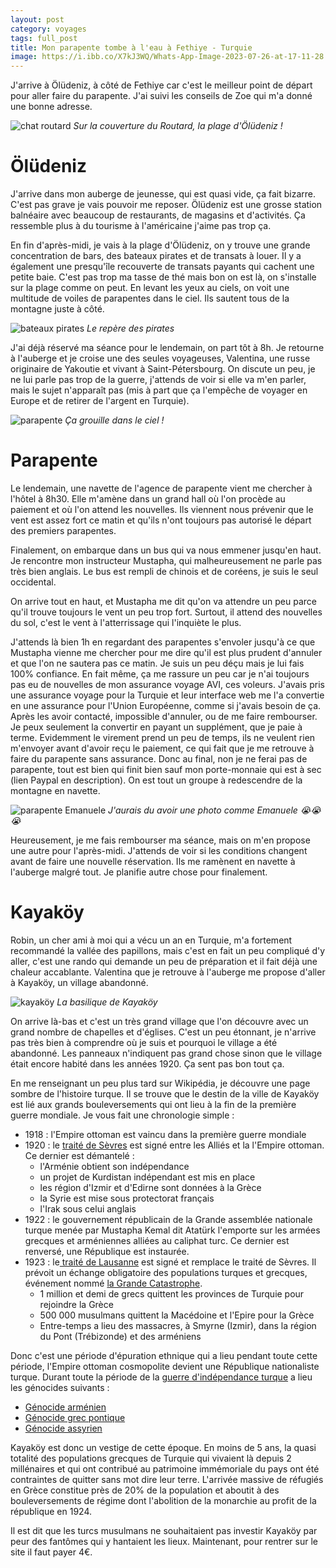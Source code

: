 ```yaml
---
layout: post
category: voyages
tags: full_post
title: Mon parapente tombe à l'eau à Fethiye - Turquie
image: https://i.ibb.co/X7kJ3WQ/Whats-App-Image-2023-07-26-at-17-11-28.jpg
---
```


J'arrive à Ölüdeniz, à côté de Fethiye car c'est le meilleur point de départ pour aller faire du parapente. J'ai suivi les conseils de Zoe qui m'a donné une bonne adresse.

![chat routard](https://i.ibb.co/X7kJ3WQ/Whats-App-Image-2023-07-26-at-17-11-28.jpg)
_Sur la couverture du Routard, la plage d'Ölüdeniz !_

<!--more-->
# Ölüdeniz

J'arrive dans mon auberge de jeunesse, qui est quasi vide, ça fait bizarre. C'est pas grave je vais pouvoir me reposer. Ölüdeniz est une grosse station balnéaire avec beaucoup de restaurants, de magasins et d'activités. Ça ressemble plus à du tourisme à l'américaine j'aime pas trop ça.

En fin d'après-midi, je vais à la plage d'Ölüdeniz, on y trouve une grande concentration de bars, des bateaux pirates et de transats à louer. Il y a également une presqu'île recouverte de transats payants qui cachent une petite baie. C'est pas trop ma tasse de thé mais bon on est là, on s'installe sur la plage comme on peut. En levant les yeux au ciels, on voit une multitude de voiles de parapentes dans le ciel. Ils sautent tous de la montagne juste à côté.

![bateaux pirates](https://i.ibb.co/GMB3PTt/IMG-20230721-185242-yaqa4o-Q10c.jpg)
_Le repère des pirates_

J'ai déjà réservé ma séance pour le lendemain, on part tôt à 8h. Je retourne à l'auberge et je croise une des seules voyageuses, Valentina, une russe originaire de Yakoutie et vivant à Saint-Pétersbourg. On discute un peu, je ne lui parle pas trop de la guerre, j'attends de voir si elle va m'en parler, mais le sujet n'apparaît pas (mis à part que ça l'empêche de voyager en Europe et de retirer de l'argent en Turquie).

![parapente](https://i.ibb.co/rdP1pYX/IMG-20230721-193222-Lyv-Ii6j-V1i.jpg)
_Ça grouille dans le ciel !_

# Parapente

Le lendemain, une navette de l'agence de parapente vient me chercher à l'hôtel à 8h30. Elle m'amène dans un grand hall où l'on procède au paiement et où l'on attend les nouvelles. Ils viennent nous prévenir que le vent est assez fort ce matin et qu'ils n'ont toujours pas autorisé le départ des premiers parapentes.

Finalement, on embarque dans un bus qui va nous emmener jusqu'en haut. Je rencontre mon instructeur Mustapha, qui malheureusement ne parle pas très bien anglais. Le bus est rempli de chinois et de coréens, je suis le seul occidental. 

On arrive tout en haut, et Mustapha me dit qu'on va attendre un peu parce qu'il trouve toujours le vent un peu trop fort. Surtout, il attend des nouvelles du sol, c'est le vent à l'atterrissage qui l'inquiète le plus.

J'attends là bien 1h en regardant des parapentes s'envoler jusqu'à ce que Mustapha vienne me chercher pour me dire qu'il est plus prudent d'annuler et que l'on ne sautera pas ce matin. Je suis un peu déçu mais je lui fais 100% confiance. En fait même, ça me rassure un peu car je n'ai toujours pas eu de nouvelles de mon assurance voyage AVI, ces voleurs. J'avais pris une assurance voyage pour la Turquie et leur interface web me l'a convertie en une assurance pour l'Union Européenne, comme si j'avais besoin de ça. Après les avoir contacté, impossible d'annuler, ou de me faire rembourser. Je peux seulement la convertir en payant un supplément, que je paie à terme. Evidemment le virement prend un peu de temps, ils ne veulent rien m'envoyer avant d'avoir reçu le paiement, ce qui fait que je me retrouve à faire du parapente sans assurance. Donc au final, non je ne ferai pas de parapente, tout est bien qui finit bien sauf mon porte-monnaie qui est à sec (lien Paypal en description). On est tout un groupe à redescendre de la montagne en navette.

![parapente Emanuele](https://i.ibb.co/kqqZB7K/Whats-App-Image-2023-07-21-at-13-36-52.jpg)
_J'aurais du avoir une photo comme Emanuele 😭😭😭_

Heureusement, je me fais rembourser ma séance, mais on m'en propose une autre pour l'après-midi. J'attends de voir si les conditions changent avant de faire une nouvelle réservation. Ils me ramènent en navette à l'auberge malgré tout. Je planifie autre chose pour finalement.

# Kayaköy

Robin, un cher ami à moi qui a vécu un an en Turquie, m'a fortement recommandé la vallée des papillons, mais c'est en fait un peu compliqué d'y aller, c'est une rando qui demande un peu de préparation et il fait déjà une chaleur accablante. Valentina que je retrouve à l'auberge me propose d'aller à Kayaköy, un village abandonné.

![kayaköy](https://i.ibb.co/44zZCdP/IMG-20230722-140047-gt7-AJQGv1-R.jpg)
_La basilique de Kayaköy_

On arrive là-bas et c'est un très grand village que l'on découvre avec un grand nombre de chapelles et d'églises. C'est un peu étonnant, je n'arrive pas très bien à comprendre où je suis et pourquoi le village a été abandonné. Les panneaux n'indiquent pas grand chose sinon que le village était encore habité dans les années 1920.  Ça sent pas bon tout ça.

En me renseignant un peu plus tard sur Wikipédia, je découvre une page sombre de l'histoire turque. Il se trouve que le destin de la ville de Kayaköy est lié aux grands bouleversements qui ont lieu à la fin de la première guerre mondiale. Je vous fait une chronologie simple :

- 1918 : l'Empire ottoman est vaincu dans la première guerre mondiale
- 1920 : le [traité de Sèvres](https://fr.wikipedia.org/wiki/Trait%C3%A9_de_S%C3%A8vres) est signé entre les Alliés et la l'Empire ottoman. Ce dernier est démantelé :
	- l'Arménie obtient son indépendance
	- un projet de Kurdistan indépendant est mis en place
	- les région d'Izmir et d'Edirne sont données à la Grèce
	- la Syrie est mise sous protectorat français
	- l'Irak sous celui anglais
- 1922 : le gouvernement républicain de la Grande assemblée nationale turque menée par Mustapha Kemal dit Atatürk l'emporte sur les armées grecques et arméniennes alliées au caliphat turc. Ce dernier est renversé, une République est instaurée.
- 1923 : le[ traité de Lausanne](https://fr.wikipedia.org/wiki/Trait%C3%A9_de_Lausanne_(1923)) est signé et remplace le traité de Sèvres. Il prévoit un échange obligatoire des populations turques et grecques, événement nommé [la Grande Catastrophe](https://fr.wikipedia.org/wiki/Grande_Catastrophe).
	- 1 million et demi de grecs quittent les provinces de Turquie pour rejoindre la Grèce
	- 500 000 musulmans quittent la Macédoine et l'Epire pour la Grèce
	- Entre-temps a lieu des massacres, à Smyrne (Izmir), dans la région du Pont (Trébizonde) et des arméniens

Donc c'est une période d'épuration ethnique qui a lieu pendant toute cette période, l'Empire ottoman cosmopolite devient une République nationaliste turque. Durant toute la période de la [guerre d'indépendance turque](https://fr.wikipedia.org/wiki/Guerre_d%27ind%C3%A9pendance_turque) a lieu les génocides suivants :
- [Génocide arménien](https://fr.wikipedia.org/wiki/G%C3%A9nocide_arm%C3%A9nien "Génocide arménien")
- [Génocide grec pontique](https://fr.wikipedia.org/wiki/G%C3%A9nocide_grec_pontique "Génocide grec pontique")
- [Génocide assyrien](https://fr.wikipedia.org/wiki/G%C3%A9nocide_assyrien "Génocide assyrien")

Kayaköy est donc un vestige de cette époque. En moins de 5 ans, la quasi totalité des populations grecques de Turquie qui vivaient là depuis 2 millénaires et qui ont contribué au patrimoine immémoriale du pays ont été contraintes de quitter sans mot dire leur terre. L'arrivée massive de réfugiés en Grèce constitue près de 20% de la population et aboutit à des bouleversements de régime dont l'abolition de la monarchie au profit de la république en 1924.

Il est dit que les turcs musulmans ne souhaitaient pas investir Kayaköy par peur des fantômes qui y hantaient les lieux. Maintenant, pour rentrer sur le site il faut payer 4€.




